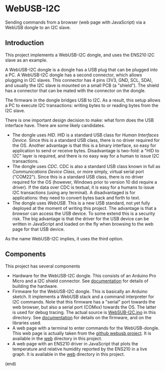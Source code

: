 # WebUSB-I2C
Sending commands from a browser (web page with JavaScript) via a WebUSB dongle to an I2C slave.


## Introduction
This project implements a WebUSB-I2C dongle, and uses the ENS210 I2C slave as an example.

A WebUSB-I2C dongle is a dongle has a USB plug that can be plugged into a PC.
A WebUSB-I2C dongle has a second connector, which allows plugging in I2C slaves.
This connector has 4 pins (3V3, GND, SCL, SDA), and usually the I2C slave is mounted on a small PCB (a "shield").
The shield has a connector that can be mated with the connector on the dongle.

The firmware in the dongle bridges USB to I2C.
As a result, this setup allows a PC to execute I2C transactions: writing bytes to or reading bytes from the I2C slave.

There is one important design decision to make: what form does the USB interface have. There are some likely candidates.
 * The dongle uses _HID_. HID is a standard USB class for _Human Interfaces Device_. 
   Since this is a standard USB class, there is no driver required for the OS.
   Another advantage is that this is a binary interface, so easy for application to send or receive bytes.
   Disadvantage is two-fold: a "HID to I2C" layer is required, and there is no easy way for a human to issue I2C transactions.
 * The dongle uses _CDC_. CDC is also a standard USB class known in full as _Communications Device Class_, 
   or more simply, virtual serial port ("COM22"). Since this is a standard USB class, there is no driver required 
   for the OS (however, Windows prior to version 10 did require a driver).
   If the data over CDC is textual, it is easy for a humans to issue I2C transactions (using any terminal).
   A disadvantaged is for applications: they need to convert bytes back and forth to text.
 * The dongle uses _WebUSB_.
   This is a new USB standard, not yet fully deployed at the moment of writing this project.
   The advantage is that a _browser_ can access the USB device. To some extend this is a security risk.
   The big advantage is that the driver for the USB device can be written in JavaScript and loaded on the fly when browsing to
   the web page for that USB device.

As the name WebUSB-I2C implies, it uses the third option.


## Components
This project has several components
 * Hardware for the WebUSB-I2C dongle. This consists of an Arduino Pro Micro and a I2C shield connector.
   See [documentation](doc) for details of building the hardware.
 * Firmware for the WebUSB-I2C dongle. This is basically an Arduino sketch. It implements a WebUSB stack
   and a command interpreter for I2C commands. Note that this firmware has a "serial" port towards the 
   web browser, but also a serial port (COMxx) towards the OS. The latter is used for debug tracing.
   The actual source is [WebSUB-I2C.ino](WebSUB-I2C.ino) in this directory.
   See [documentation](doc) for details on the firmware, and on the libraries used.
 * A web page with a terminal to enter commands for the WebUSB-dongle.
   This web page is actually taken from the [github webusb project](https://github.com/webusb/arduino).
   It is available in the [web](web) directory in this project.
 * A web page with an ENS210 driver in JavaScript that plots the temperature and relative humidity reported 
   by the ENS210 in a live graph. It is available in the [web](web) directory in this project.

(end)
